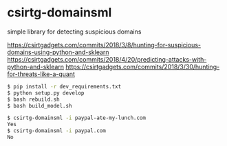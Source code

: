 # csirtg-domainsml
simple library for detecting suspicious domains

https://csirtgadgets.com/commits/2018/3/8/hunting-for-suspicious-domains-using-python-and-sklearn
https://csirtgadgets.com/commits/2018/4/20/predicting-attacks-with-python-and-sklearn
https://csirtgadgets.com/commits/2018/3/30/hunting-for-threats-like-a-quant

```bash
$ pip install -r dev_requirements.txt
$ python setup.py develop
$ bash rebuild.sh
$ bash build_model.sh

$ csirtg-domainsml -i paypal-ate-my-lunch.com
Yes
$ csirtg-domainsml -i paypal.com
No
```
